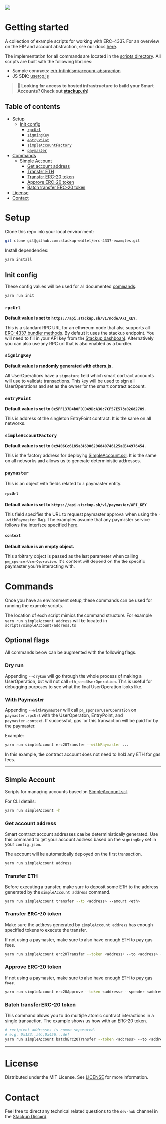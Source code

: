 ![](https://i.imgur.com/Ym2VV8z.png)

# Getting started

A collection of example scripts for working with ERC-4337. For an overview on the EIP and account abstraction, see our docs [here](https://docs.stackup.sh/).

The implementation for all commands are located in the [scripts directory](./scripts/). All scripts are built with the following libraries:

- Sample contracts: [eth-infinitism/account-abstraction](https://github.com/eth-infinitism/account-abstraction)
- JS SDK: [userop.js](https://github.com/stackup-wallet/userop.js)

> **🚀 Looking for access to hosted infrastructure to build your Smart Accounts? Check out [stackup.sh](https://www.stackup.sh/)!**

## Table of contents

- [Setup](#setup)
  - [Init config](#init-config)
    - [`rpcUrl`](#rpcurl)
    - [`signingKey`](#signingkey)
    - [`entryPoint`](#entrypoint)
    - [`simpleAccountFactory`](#simpleaccountfactory)
    - [`paymaster`](#paymaster)
- [Commands](#commands)
  - [Simple Account](#simple-account)
    - [Get account address](#get-account-address)
    - [Transfer ETH](#transfer-eth)
    - [Transfer ERC-20 token](#transfer-erc-20-token)
    - [Approve ERC-20 token](#approve-erc-20-token)
    - [Batch transfer ERC-20 token](#batch-transfer-erc-20-token)
- [License](#license)
- [Contact](#contact)

# Setup

Clone this repo into your local environment:

```bash
git clone git@github.com:stackup-wallet/erc-4337-examples.git
```

Install dependencies:

```bash
yarn install
```

## Init config

These config values will be used for all documented [commands](#commands).

```bash
yarn run init
```

### `rpcUrl`

**Default value is set to `https://api.stackup.sh/v1/node/API_KEY`.**

This is a standard RPC URL for an ethereum node that also supports all [ERC-4337 bundler methods](https://github.com/eth-infinitism/account-abstraction/blob/develop/eip/EIPS/eip-4337.md#rpc-methods-eth-namespace). By default it uses the stackup endpoint. You will need to fill in your API key from the [Stackup dashboard](https://app.stackup.sh/sign-in). Alternatively you can also use any RPC url that is also enabled as a bundler.

### `signingKey`

**Default value is randomly generated with ethers.js.**

All UserOperations have a `signature` field which smart contract accounts will use to validate transactions. This key will be used to sign all UserOperations and set as the owner for the smart contract account.

### `entryPoint`

**Default value is set to `0x5FF137D4b0FDCD49DcA30c7CF57E578a026d2789`.**

This is address of the singleton EntryPoint contract. It is the same on all networks.

### `simpleAccountFactory`

**Default value is set to `0x9406Cc6185a346906296840746125a0E44976454`.**

This is the factory address for deploying [SimpleAccount.sol](https://github.com/eth-infinitism/account-abstraction/blob/develop/contracts/samples/SimpleAccount.sol). It is the same on all networks and allows us to generate deterministic addresses.

### `paymaster`

This is an object with fields related to a paymaster entity.

#### `rpcUrl`

**Default value is set to `https://api.stackup.sh/v1/paymaster/API_KEY`**

This field specifies the URL to request paymaster approval when using the `--withPaymaster` flag. The examples assume that any paymaster service follows the interface specified [here](https://docs.stackup.sh/docs/api/paymaster/rpc-methods).

#### `context`

**Default value is an empty object.**

This arbitrary object is passed as the last parameter when calling `pm_sponsorUserOperation`. It's content will depend on the the specific paymaster you're interacting with.

# Commands

Once you have an environment setup, these commands can be used for running the example scripts.

The location of each script mimics the command structure. For example `yarn run simpleAccount address` will be located in `scripts/simpleAccount/address.ts`

## Optional flags

All commands below can be augmented with the following flags.

### Dry run

Appending `--dryRun` will go through the whole process of making a UserOperation, but will not call `eth_sendUserOperation`. This is useful for debugging purposes to see what the final UserOperation looks like.

### With Paymaster

Appending `--withPaymaster` will call `pm_sponsorUserOperation` on `paymaster.rpcUrl` with the UserOperation, EntryPoint, and `paymaster.context`. If successful, gas for this transaction will be paid for by the paymaster.

Example:

```bash
yarn run simpleAccount erc20Transfer --withPaymaster ...
```

In this example, the contract account does not need to hold any ETH for gas fees.

---

## Simple Account

Scripts for managing accounts based on [SimpleAccount.sol](https://github.com/eth-infinitism/account-abstraction/blob/develop/contracts/samples/SimpleAccount.sol).

For CLI details:

```bash
yarn run simpleAccount -h
```

### Get account address

Smart contract account addresses can be deterministically generated. Use this command to get your account address based on the `signingKey` set in your `config.json`.

The account will be automatically deployed on the first transaction.

```bash
yarn run simpleAccount address
```

### Transfer ETH

Before executing a transfer, make sure to deposit some ETH to the address generated by the `simpleAccount address` command.

```bash
yarn run simpleAccount transfer --to <address> --amount <eth>
```

### Transfer ERC-20 token

Make sure the address generated by `simpleAccount address` has enough specified tokens to execute the transfer.

If not using a paymaster, make sure to also have enough ETH to pay gas fees.

```bash
yarn run simpleAccount erc20Transfer --token <address> --to <address> --amount <decimal>
```

### Approve ERC-20 token

If not using a paymaster, make sure to also have enough ETH to pay gas fees.

```bash
yarn run simpleAccount erc20Approve --token <address> --spender <address> --amount <decimal>
```

### Batch transfer ERC-20 token

This command allows you to do multiple atomic contract interactions in a single transaction. The example shows us how with an ERC-20 token.

```bash
# recipient addresses is comma separated.
# e.g. 0x123..abc,0x456...def
yarn run simpleAccount batchErc20Transfer --token <address> --to <addresses> --amount <decimal>
```

---

# License

Distributed under the MIT License. See [LICENSE](./LICENSE) for more information.

# Contact

Feel free to direct any technical related questions to the `dev-hub` channel in the [Stackup Discord](https://discord.gg/VTjJGvMNyW).
